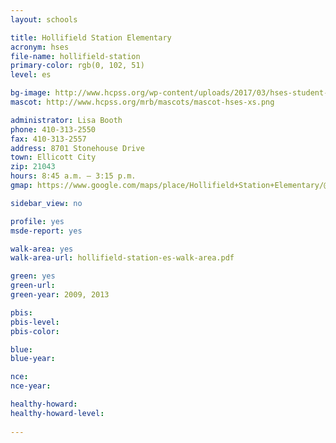 ```yaml
---
layout: schools

title: Hollifield Station Elementary
acronym: hses
file-name: hollifield-station
primary-color: rgb(0, 102, 51)
level: es

bg-image: http://www.hcpss.org/wp-content/uploads/2017/03/hses-student-safety-activity.jpg
mascot: http://www.hcpss.org/mrb/mascots/mascot-hses-xs.png

administrator: Lisa Booth
phone: 410-313-2550
fax: 410-313-2557
address: 8701 Stonehouse Drive
town: Ellicott City
zip: 21043
hours: 8:45 a.m. – 3:15 p.m.
gmap: https://www.google.com/maps/place/Hollifield+Station+Elementary/@39.3024964,-76.8199441,17z/data=!3m1!4b1!4m2!3m1!1s0x89c81f505c39a777:0x14b91f65767f938b?hl=en

sidebar_view: no

profile: yes
msde-report: yes

walk-area: yes
walk-area-url: hollifield-station-es-walk-area.pdf

green: yes
green-url:
green-year: 2009, 2013

pbis:
pbis-level: 
pbis-color:

blue:
blue-year:

nce:
nce-year:

healthy-howard:
healthy-howard-level:
 
---
```

